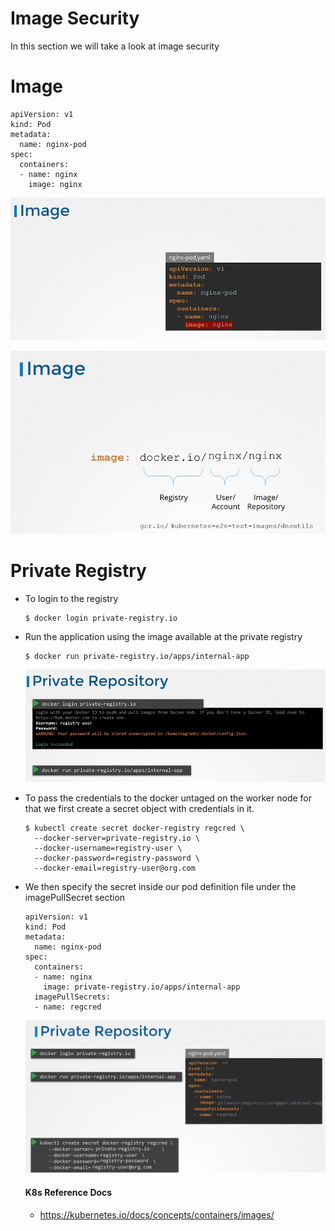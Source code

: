 # Image Security


In this section we will take a look at image security

# Image
   
  ```
  apiVersion: v1
  kind: Pod
  metadata:
    name: nginx-pod
  spec:
    containers:
    - name: nginx
      image: nginx
  ```
  
  ![img1](../../images/img1.PNG)
  
  ![img2](../../images/img2.PNG)
  
# Private Registry
- To login to the registry
  ```
  $ docker login private-registry.io
  ```
- Run the application using the image available at the private registry
  ```
  $ docker run private-registry.io/apps/internal-app
  ```
  
  ![prvr](../../images/prvr.PNG)
  
- To pass the credentials to the docker untaged on the worker node for that we first create a secret object with credentials in it.
  ```
  $ kubectl create secret docker-registry regcred \
    --docker-server=private-registry.io \ 
    --docker-username=registry-user \
    --docker-password=registry-password \
    --docker-email=registry-user@org.com
  ```
- We then specify the secret inside our pod definition file under the imagePullSecret section 
  ```
  apiVersion: v1
  kind: Pod
  metadata:
    name: nginx-pod
  spec:
    containers:
    - name: nginx
      image: private-registry.io/apps/internal-app
    imagePullSecrets:
    - name: regcred
  ```
  ![prvr1](../../images/prvr1.PNG)
  
  #### K8s Reference Docs
  - https://kubernetes.io/docs/concepts/containers/images/
